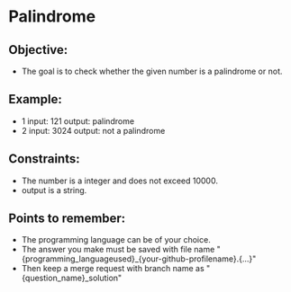 # Palindrome

## Objective:

- The goal is to check whether the given number is a palindrome or not.
 
## Example:
- 1 input: 121     output: palindrome
- 2 input: 3024    output: not a palindrome

## Constraints:

- The number is a integer and does not exceed 10000.
- output is a string.

## Points to remember:

- The programming language can be of your choice.
- The answer you make must be saved with file name "{programming_languageused}_{your-github-profilename}.{...}"
- Then keep a merge request with branch name as "{question_name}_solution"
